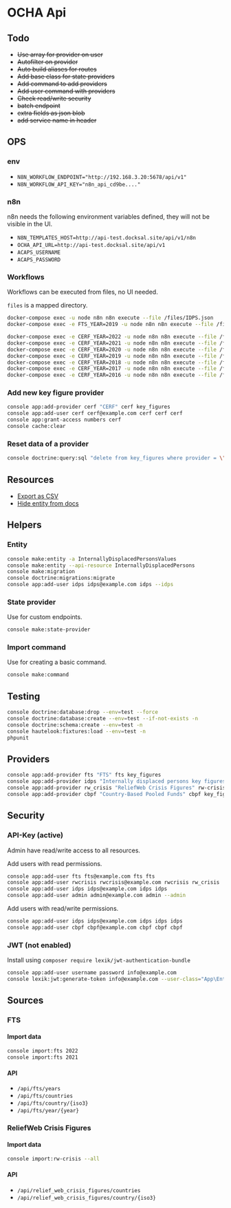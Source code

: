# OCHA Api

## Todo

- ~~Use array for provider on user~~
- ~~Autofilter on provider~~
- ~~Auto build aliases for routes~~
- ~~Add base class for state providers~~
- ~~Add command to add providers~~
- ~~Add user command with providers~~
- ~~Check read/write security~~
- ~~batch endpoint~~
- ~~extra fields as json blob~~
- ~~add service name in header~~

## OPS

### env

- `N8N_WORKFLOW_ENDPOINT="http://192.168.3.20:5678/api/v1"`
- `N8N_WORKFLOW_API_KEY="n8n_api_cd9be...."`

### n8n

n8n needs the following environment variables defined, they will not be visible in the UI.

- `N8N_TEMPLATES_HOST=http://api-test.docksal.site/api/v1/n8n`
- `OCHA_API_URL=http://api-test.docksal.site/api/v1`
- `ACAPS_USERNAME`
- `ACAPS_PASSWORD`

### Workflows

Workflows can be executed from files, no UI needed.

`files` is a mapped directory.

```bash
docker-compose exec -u node n8n n8n execute --file /files/IDPS.json
docker-compose exec -e FTS_YEAR=2019 -u node n8n n8n execute --file /files/FTS.json

docker-compose exec -e CERF_YEAR=2022 -u node n8n n8n execute --file /files/cerf_by_country.json
docker-compose exec -e CERF_YEAR=2021 -u node n8n n8n execute --file /files/cerf_by_country.json
docker-compose exec -e CERF_YEAR=2020 -u node n8n n8n execute --file /files/cerf_by_country.json
docker-compose exec -e CERF_YEAR=2019 -u node n8n n8n execute --file /files/cerf_by_country.json
docker-compose exec -e CERF_YEAR=2018 -u node n8n n8n execute --file /files/cerf_by_country.json
docker-compose exec -e CERF_YEAR=2017 -u node n8n n8n execute --file /files/cerf_by_country.json
docker-compose exec -e CERF_YEAR=2016 -u node n8n n8n execute --file /files/cerf_by_country.json

```

### Add new key figure provider

```bash
console app:add-provider cerf "CERF" cerf key_figures
console app:add-user cerf cerf@example.com cerf cerf cerf
console app:grant-access numbers cerf
console cache:clear
```

### Reset data of a provider

```bash
console doctrine:query:sql "delete from key_figures where provider = \"cbpf\""
```

## Resources

- [Export as CSV](https://locastic.com/blog/easy-csv-export-in-api-platform)
- [Hide entity from docs](https://api-platform.com/docs/core/operations/#expose-a-model-without-any-routes)

## Helpers

### Entity

```bash
console make:entity -a InternallyDisplacedPersonsValues
console make:entity --api-resource InternallyDisplacedPersons
console make:migration
console doctrine:migrations:migrate
console app:add-user idps idps@example.com idps --idps
```

### State provider

Use for custom endpoints.

```bash
console make:state-provider
```

### Import command

Use for creating a basic command.

```bash
console make:command
```

## Testing

```bash
console doctrine:database:drop --env=test --force
console doctrine:database:create --env=test --if-not-exists -n
console doctrine:schema:create --env=test -n
console hautelook:fixtures:load --env=test -n
phpunit
```

## Providers

```bash
console app:add-provider fts "FTS" fts key_figures
console app:add-provider idps "Internally displaced persons key figures" idps key_figures
console app:add-provider rw_crisis "ReliefWeb Crisis Figures" rw-crisis key_figures
console app:add-provider cbpf "Country-Based Pooled Funds" cbpf key_figures
```

## Security

### API-Key (active)

Admin have read/write access to all resources.

Add users with read permissions.

```bash
console app:add-user fts fts@example.com fts fts
console app:add-user rwcrisis rwcrisis@example.com rwcrisis rw_crisis
console app:add-user idps idps@example.com idps idps
console app:add-user admin admin@example.com admin --admin
```

Add users with read/write permissions.

```bash
console app:add-user idps idps@example.com idps idps idps
console app:add-user cbpf cbpf@example.com cbpf cbpf cbpf
```

### JWT (not enabled)

Install using `composer require lexik/jwt-authentication-bundle`

```bash
console app:add-user username password info@example.com
console lexik:jwt:generate-token info@example.com --user-class="App\Entity\User"
```

## Sources

### FTS

#### Import data

```bash
console import:fts 2022
console import:fts 2021
```

#### API

- `/api/fts/years`
- `/api/fts/countries`
- `/api/fts/country/{iso3}`
- `/api/fts/year/{year}`

### ReliefWeb Crisis Figures

#### Import data

```bash
console import:rw-crisis --all
```

#### API

- `/api/relief_web_crisis_figures/countries`
- `/api/relief_web_crisis_figures/country/{iso3}`
